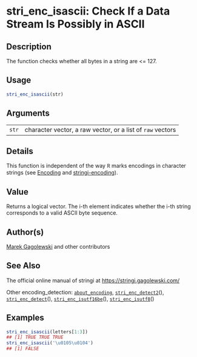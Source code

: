 # stri\_enc\_isascii: Check If a Data Stream Is Possibly in ASCII

## Description

The function checks whether all bytes in a string are \<= 127.

## Usage

```r
stri_enc_isascii(str)
```

## Arguments

|       |                                                            |
|-------|------------------------------------------------------------|
| `str` | character vector, a raw vector, or a list of `raw` vectors |

## Details

This function is independent of the way <span style="font-family: Courier New, Courier; color: #666666;">**R**</span> marks encodings in character strings (see [Encoding](https://stat.ethz.ch/R-manual/R-patched/library/base/html/Encoding.html) and [stringi-encoding](https://stringi.gagolewski.com/rapi/stringi-encoding.html)).

## Value

Returns a logical vector. The i-th element indicates whether the i-th string corresponds to a valid ASCII byte sequence.

## Author(s)

[Marek Gagolewski](https://www.gagolewski.com/) and other contributors

## See Also

The official online manual of <span class="pkg">stringi</span> at <https://stringi.gagolewski.com/>

Other encoding\_detection: [`about_encoding`](https://stringi.gagolewski.com/rapi/about_encoding.html), [`stri_enc_detect2`](https://stringi.gagolewski.com/rapi/stri_enc_detect2.html)(), [`stri_enc_detect`](https://stringi.gagolewski.com/rapi/stri_enc_detect.html)(), [`stri_enc_isutf16be`](https://stringi.gagolewski.com/rapi/stri_enc_isutf16be.html)(), [`stri_enc_isutf8`](https://stringi.gagolewski.com/rapi/stri_enc_isutf8.html)()

## Examples




```r
stri_enc_isascii(letters[1:3])
## [1] TRUE TRUE TRUE
stri_enc_isascii('\u0105\u0104')
## [1] FALSE
```
